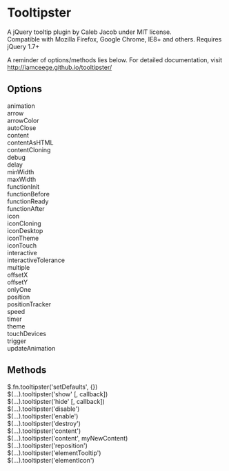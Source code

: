 Tooltipster
===========

A jQuery tooltip plugin by Caleb Jacob under MIT license.  
Compatible with Mozilla Firefox, Google Chrome, IE8+ and others. Requires jQuery 1.7+

A reminder of options/methods lies below. For detailed documentation, visit http://iamceege.github.io/tooltipster/

Options
-------------------------

animation  
arrow  
arrowColor  
autoClose  
content  
contentAsHTML  
contentCloning  
debug  
delay  
minWidth  
maxWidth  
functionInit  
functionBefore  
functionReady  
functionAfter  
icon  
iconCloning  
iconDesktop  
iconTheme  
iconTouch  
interactive  
interactiveTolerance  
multiple  
offsetX  
offsetY  
onlyOne  
position  
positionTracker  
speed  
timer  
theme  
touchDevices  
trigger  
updateAnimation  

Methods
-------------------------

$.fn.tooltipster('setDefaults', {})  
$(...).tooltipster('show' [, callback])  
$(...).tooltipster('hide' [, callback])  
$(...).tooltipster('disable')  
$(...).tooltipster('enable')  
$(...).tooltipster('destroy')  
$(...).tooltipster('content')  
$(...).tooltipster('content', myNewContent)  
$(...).tooltipster('reposition')  
$(...).tooltipster('elementTooltip')  
$(...).tooltipster('elementIcon')  
